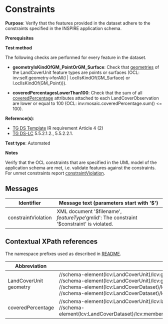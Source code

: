 # Constraints

**Purpose**: Verify that the features provided in the dataset adhere to the constraints specified in the INSPIRE application schema.

**Prerequisites**

**Test method**

The following checks are performed for every feature in the dataset.

* **geometryIsKindOfGM_PointOrGM_Surface**: Check that [geometries](#geometries) of the LandCoverUnit feature types are points or surfaces (OCL: inv:self.geometry->forAll(l | l.oclIsKindOf(GM_Surface) or l.oclIsKindOf(GM_Point))).

* **coveredPercentagesLowerThan100**: Check that the sum of all [coveredPercentage](#coveredPercentage) attributes attached to each LandCoverObservation are lower or equal to 100 (OCL: inv:mosaic.coveredPercentage.sum() <= 100).


**Reference(s)**: 

* [TG DS Template](./README.md#ref_TG_DS_tmpl) IR requirement Article 4 (2)
* [TG DS-LC](./README.md#ref_TG_DS_LC) 5.5.2.1.2., 5.5.2.2.1.

**Test type**: Automated

**Notes** 

Verify that the OCL constraints that are specified in the UML model of the application schema are met, i.e. validate features against the constraints. For unmet constraints report [constraintViolation](#constraintViolation).

## Messages

Identifier  |  Message text (parameters start with '$')
---------------------------------------------------------- | -------------------------------------------------------------------------
constraintViolation <a name="constraintViolation"/>  |  XML document '$filename', $featureType '$gmlid': The constraint '$constraint' is violated.

## Contextual XPath references

The namespace prefixes used as described in [README](./README.md#namespaces).

Abbreviation                                               |  XPath expression                     |Multiplicity       |Voidable
---------------------------------------------------------- | ------------------------------------- | ------------------|----------
LandCoverUnit geometry <a name="geometries"></a> | //schema-element(lcv:LandCoverUnit)/lcv:geometry/gml:Surface <br> //schema-element(lcv:LandCoverUnit)/lcv:geometry/gml:Point <br> //schema-element(lcv:LandCoverDataset)/lcv:member/lcv:LandCoverUnit/lcv:geometry/gml:Surface <br> //schema-element(lcv:LandCoverDataset)/lcv:member/lcv:LandCoverUnit/lcv:geometry/gml:Point | 1 | No
coveredPercentage <a name="coveredPercentage"></a> | //schema-element(lcv:LandCoverUnit)/lcv:landCoverObservation/lcv:LandCoverObservation/lcv:mosaic/lcv:LandCoverValue/lcv:coveredPercentage <br> //schema-element(lcv:LandCoverDataset)/lcv:member/lcv:LandCoverUnit/lcv:landCoverObservation/lcv:LandCoverObservation/lcv:mosaic/lcv:LandCoverValue/lcv:coveredPercentage | 1 | Yes
